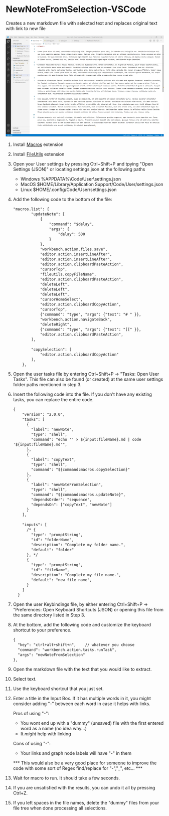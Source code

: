 # NewNoteFromSelection-VSCode
Creates a new markdown file with selected text and replaces original text with link to new file

![](Selection2Note.gif)

1. Install [Macros](https://marketplace.visualstudio.com/items?itemName=geddski.macros) extension
1. Install [FileUtils](https://marketplace.visualstudio.com/items?itemName=sleistner.vscode-fileutils) extension
1. Open your User settings by pressing Ctrl+Shift+P and tpying "Open Settings (JSON)" or locating settings.json at the following paths
    - Windows %APPDATA%\Code\User\settings.json
    - MacOS $HOME/Library/Application Support/Code/User/settings.json
    - Linux $HOME/.config/Code/User/settings.json
1. Add the following code to the bottom of the file: 
    ```
    "macros.list": {
            "updateNote": [
                {
                    "command": "$delay",
                    "args": {
                        "delay": 500
                    }
                },
                "workbench.action.files.save",
                "editor.action.insertLineAfter",
                "editor.action.insertLineAfter",
                "editor.action.clipboardPasteAction",
                "cursorTop",
                "fileutils.copyFileName",
                "editor.action.clipboardPasteAction",
                "deleteLeft",
                "deleteLeft",
                "deleteLeft", 
                "cursorHomeSelect",
                "editor.action.clipboardCopyAction",
                "cursorTop",
                {"command": "type", "args": {"text": "# " }},
                "workbench.action.navigateBack",
                "deleteRight",
                {"command": "type", "args": {"text": "[[" }},
                "editor.action.clipboardPasteAction",             
            ],

            "copySelection": [
                "editor.action.clipboardCopyAction"
            ],         
        },
    ```
1. Open the user tasks file by entering Ctrl+Shift+P -> "Tasks: Open User Tasks". This file can also be found (or created) at the same user settings folder paths mentioned in step 3. 
1. Insert the following code into the file. If you don't have any existing tasks, you can replace the entire code. 
    ```
    {
        "version": "2.0.0",
        "tasks": [
          {
            "label": "newNote",
            "type": "shell",
            "command": "echo '' > ${input:fileName}.md | code '${input:fileName}.md'", 
          },
          {
            "label": "copyText",
            "type": "shell",
            "command": "${command:macros.copySelection}"     
          },
          {
            "label": "newNoteFromSelection",
            "type": "shell",
            "command": "${command:macros.updateNote}",
            "dependsOrder": "sequence",
            "dependsOn": ["copyText", "newNote"]
          }
        ],

        "inputs": [
          /* {
            "type": "promptString",     
            "id": "folderName",
            "description": "Complete my folder name.",
            "default": "folder"
          }, */
          {
            "type": "promptString",
            "id": "fileName",
            "description": "Complete my file name.",
            "default": "new file name",
          }
        ]
      }
    ```

1. Open the user Keybindings file, by either entering Ctrl+Shift+P -> "Preferences: Open Keyboard Shortcuts (JSON) or opening this file from the same directory listed in Step 3.
1. At the bottom, add the following code and customize the keyboard shortcut to your preference.
    ```
    {
      "key": "ctrl+alt+shift+n",    // whatever you choose
      "command": "workbench.action.tasks.runTask",
      "args": "newNoteFromSelection"
    },

    ```
1. Open the markdown file with the text that you would like to extract. 
1. Select text.
1. Use the keyboard shortcut that you just set. 
1. Enter a title in the Input Box. If it has multiple words in it, you might consider adding "-" between each word in case it helps with links. 

    Pros of using "-":
    - You wont end up with a "dummy" (unsaved) file with the first entered word as a name (no idea why...)
    - It *might* help with linking
    
    Cons of using "-":
    - Your links and graph node labels will have "-" in them
    
    *** This would also be a very good place for someone to improve the code with some sort of Regex find/replace for "-","_", etc... ***
1. Wait for macro to run. It should take a few seconds.
1. If you are unsatisfied with the results, you can undo it all by pressing Ctrl+Z. 
1. If you left spaces in the file names, delete the "dummy" files from your file tree when done processing all selections.
